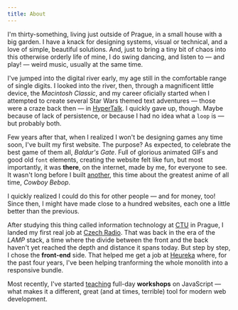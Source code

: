 ```yaml
---
title: About
---
```


I'm thirty-something, living just outside of Prague, in a small house with a big garden. I have a knack for designing systems, visual or technical, and a love of simple, beautiful solutions. And, just to bring a tiny bit of chaos into this otherwise orderly life of mine, I do swing dancing, and listen to — and play! — weird music, usually at the same time.

<!--more-->

I've jumped into the digital river early, my age still in the comfortable range of single digits. I looked into the river, then, through a magnificent little device, the *Macintosh Classic*, and my career oficially started when I attempted to create several Star Wars themed text adventures — those were a craze back then — in [HyperTalk](https://en.wikipedia.org/wiki/HyperTalk). I quickly gave up, though. Maybe because of lack of persistence, or because I had no idea what a `loop` is — but probably both.

Few years after that, when I realized I won't be designing games any time soon, I've built my first website. The purpose? As expected, to celebrate the best game of them all, *Baldur's Gate*. Full of glorious animated GIFs and good old `font` elements, creating the website felt like fun, but most importantly, it was **there**, on the internet, made by me, for everyone to see. It wasn't long before I built [another](https://web.archive.org/web/20040902061956/http://cowboybebop.wz.cz/film.html), this time about the greatest anime of all time, *Cowboy Bebop*.

I quickly realized I could do this for other people — and for money, too! Since then, I might have made close to a hundred websites, each one a little better than the previous.

After studying this thing called information technology at [CTU](https://www.fit.cvut.cz/en) in Prague, I landed my first real job at [Czech Radio](https://www.rozhlas.cz). That was back in the era of the *LAMP* stack, a time where the divide between the front and the back haven't yet reached the depth and distance it spans today. But step by step, I chose the **front-end** side. That helped me get a job at [Heureka](https://m.heureka.cz) where, for the past four years, I've been helping tranforming the whole monolith into a responsive bundle.

Most recently, I've started [teaching](/workshops/) full-day **workshops** on JavaScript — what makes it a different, great (and at times, terrible) tool for modern web development.



